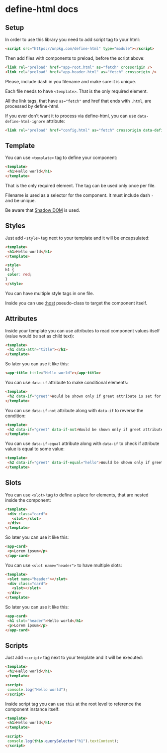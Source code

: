 # define-html docs

## Setup

In order to use this library you need to add script tag to your html:

```html
<script src="https://unpkg.com/define-html" type="module"></script>
```

Then add files with components to preload, before the script above:

```html
<link rel="preload" href="app-root.html" as="fetch" crossorigin />
<link rel="preload" href="app-header.html" as="fetch" crossorigin />
```

Please, include dash in you filename and make sure it is unique.

Each file needs to have `<template>`. That is the only required element.

All the link tags, that have `as="fetch"` and href that ends with `.html`, are processed by define-html.

If you ever don't want it to process via define-html, you can use `data-define-html-ignore` attribute:

```html
<link rel="preload" href="config.html" as="fetch" crossorigin data-define-html-ignore />
```

## Template

You can use `<template>` tag to define your component:

```html
<template>
 <h1>Hello world</h1>
</template>
```

That is the only required element. The tag can be used only once per file.

Filename is used as a selector for the component. It must include dash `-` and be unique.

Be aware that [Shadow DOM](https://developer.mozilla.org/en-US/docs/Web/API/Web_components/Using_shadow_DOM#encapsulation_from_css) is used.

## Styles

Just add `<style>` tag next to your template and it will be encapsulated:

```html
<template>
 <h1>Hello world</h1>
</template>

<style>
h1 {
 color: red;
}
</style>
```

You can have multiple style tags in one file.

Inside you can use [:host](https://developer.mozilla.org/en-US/docs/Web/CSS/:host) pseudo-class to target the component itself.

## Attributes

Inside your template you can use attributes to read component values itself (value would be set as child text):

```html
<template>
 <h1 data-attr="title"></h1>
</template>
```

So later you can use it like this:

```html
<app-title title="Hello world"></app-title>
```

You can use `data-if` attribute to make conditional elements:

```html
<template>
 <h2 data-if="greet">Would be shown only if greet attribute is set for the component</h2>
</template>
```

You can use `data-if-not` attribute along with `data-if` to reverse the condition:

```html
<template>
 <h2 data-if="greet" data-if-not>Would be shown only if greet attribute is NOT set for the component</h2>
</template>
```

You can use `data-if-equal` attribute along with `data-if` to check if attribute value is equal to some value:

```html
<template>
 <h2 data-if="greet" data-if-equal="hello">Would be shown only if greet attribute is equal to "hello" for the component</h2>
</template>
```

## Slots

You can use `<slot>` tag to define a place for elements, that are nested inside the component:

```html
<template>
 <div class="card">
   <slot></slot>
 </div>
</template>
```

So later you can use it like this:

```html
<app-card>
 <p>Lorem ipsum</p>
</app-card>
```

You can use `<slot name="header">` to have multiple slots:

```html
<template>
 <slot name="header"></slot>
 <div class="card">
   <slot></slot>
 </div>
</template>
```

So later you can use it like this:

```html
<app-card>
 <h1 slot="header">Hello world</h1>
 <p>Lorem ipsum</p>
</app-card>
```

## Scripts

Just add `<script>` tag next to your template and it will be executed:

```html
<template>
 <h1>Hello world</h1>
</template>

<script>
 console.log("Hello world");
</script>
```

Inside script tag you can use `this` at the root level to reference the component instance itself:

```html
<template>
 <h1>Hello world</h1>
</template>

<script>
 console.log(this.querySelector("h1").textContent);
</script>
```
